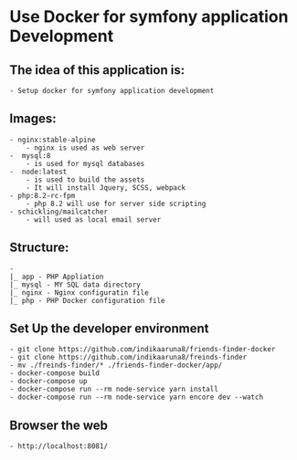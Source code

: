 #  Use Docker for symfony application Development
## The idea of this application is: 
    - Setup docker for symfony application development 
## Images:
    - nginx:stable-alpine 
        - nginx is used as web server 
    -  mysql:8
        - is used for mysql databases
    -  node:latest
        - is used to build the assets  
        - It will install Jquery, SCSS, webpack 
    - php:8.2-rc-fpm
        - php 8.2 will use for server side scripting  
    - schickling/mailcatcher
        - will used as local email server 

## Structure:
    -
    |_ app - PHP Appliation 
    |_ mysql - MY SQL data directory 
    |_ nginx - Nginx configuratin file 
    |_ php - PHP Docker configuration file 

## Set Up the developer environment
    - git clone https://github.com/indikaaruna8/friends-finder-docker
    - git clone https://github.com/indikaaruna8/freinds-finder
    - mv ./freinds-finder/* ./friends-finder-docker/app/
    - docker-compose build
    - docker-compose up
    - docker-compose run --rm node-service yarn install
    - docker-compose run --rm node-service yarn encore dev --watch

## Browser the web 
    - http://localhost:8081/
     

